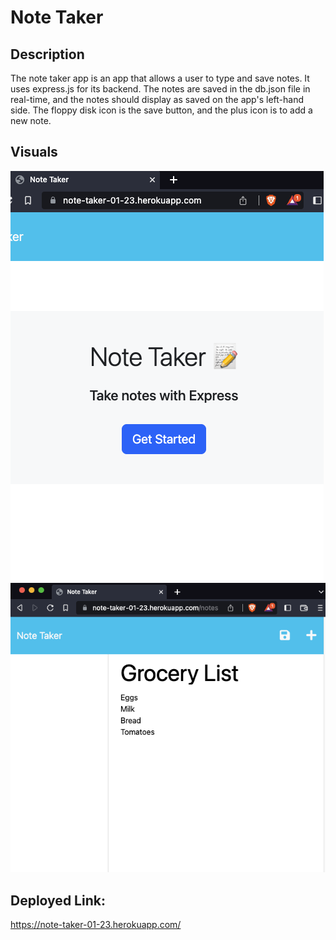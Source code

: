 # Note Taker

## Description

The note taker app is an app that allows a user to type and save notes. It uses express.js for its backend. The notes are saved in the db.json file in real-time, and the notes should display as saved on the app's left-hand side. The floppy disk icon is the save button, and the plus icon is to add a new note.

## Visuals

<img src="public/assets/images/Screenshot_1.png">

<img src="public/assets/images/Screenshot_2.png">

## Deployed Link:

https://note-taker-01-23.herokuapp.com/
